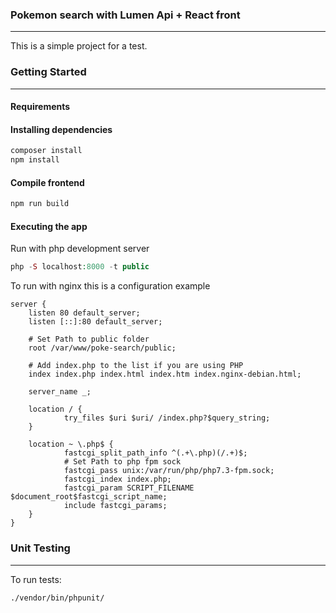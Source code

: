 ### Pokemon search with Lumen Api + React front
----------------------------------------------------------------------------

This is a simple project for a test.

### Getting Started
----------------------------------------------------------------------------

#### Requirements

#### Installing dependencies

```php
composer install
npm install
```

#### Compile frontend
```php
npm run build
```

#### Executing the app
Run with php development server
```php
php -S localhost:8000 -t public
```

To run with nginx this is a configuration example
```
server {
    listen 80 default_server;
    listen [::]:80 default_server;

    # Set Path to public folder
    root /var/www/poke-search/public;

    # Add index.php to the list if you are using PHP
    index index.php index.html index.htm index.nginx-debian.html;

    server_name _;

    location / {
            try_files $uri $uri/ /index.php?$query_string;
    }

    location ~ \.php$ {
            fastcgi_split_path_info ^(.+\.php)(/.+)$;
            # Set Path to php fpm sock
            fastcgi_pass unix:/var/run/php/php7.3-fpm.sock;
            fastcgi_index index.php;
            fastcgi_param SCRIPT_FILENAME $document_root$fastcgi_script_name;
            include fastcgi_params;
    }
}
```

### Unit Testing
----------------------------------------------------------------------------
To run tests:
```shell
./vendor/bin/phpunit/
```
